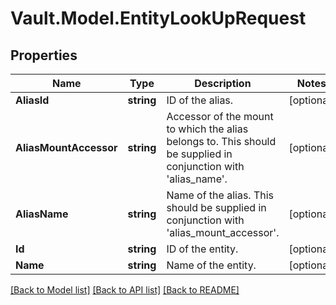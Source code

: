 # Vault.Model.EntityLookUpRequest

## Properties

Name | Type | Description | Notes
------------ | ------------- | ------------- | -------------
**AliasId** | **string** | ID of the alias. | [optional] 
**AliasMountAccessor** | **string** | Accessor of the mount to which the alias belongs to. This should be supplied in conjunction with &#x27;alias_name&#x27;. | [optional] 
**AliasName** | **string** | Name of the alias. This should be supplied in conjunction with &#x27;alias_mount_accessor&#x27;. | [optional] 
**Id** | **string** | ID of the entity. | [optional] 
**Name** | **string** | Name of the entity. | [optional] 

[[Back to Model list]](../README.md#documentation-for-models) [[Back to API list]](../README.md#documentation-for-api-endpoints) [[Back to README]](../README.md)

